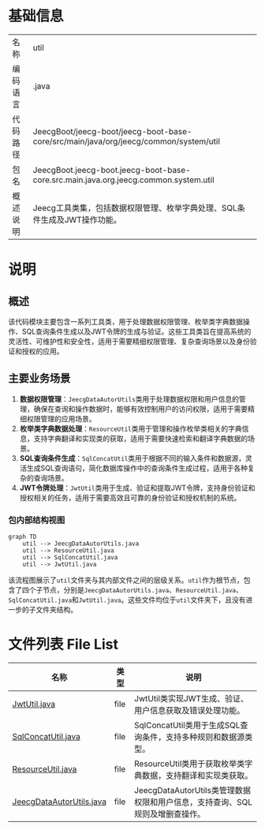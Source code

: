 # 基础信息

|      |      |
|------|------|
| 名称 | util |
| 编码语言 | .java |
| 代码路径 | JeecgBoot/jeecg-boot/jeecg-boot-base-core/src/main/java/org/jeecg/common/system/util |
| 包名 | JeecgBoot.jeecg-boot.jeecg-boot-base-core.src.main.java.org.jeecg.common.system.util |
| 概述说明 | Jeecg工具类集，包括数据权限管理、枚举字典处理、SQL条件生成及JWT操作功能。 |

# 说明

## 概述
该代码模块主要包含一系列工具类，用于处理数据权限管理、枚举类字典数据操作、SQL查询条件生成以及JWT令牌的生成与验证。这些工具类旨在提高系统的灵活性、可维护性和安全性，适用于需要精细权限管理、复杂查询场景以及身份验证和授权的应用。

## 主要业务场景
1. **数据权限管理**：`JeecgDataAutorUtils`类用于处理数据权限和用户信息的管理，确保在查询和操作数据时，能够有效控制用户的访问权限，适用于需要精细权限管理的应用场景。
2. **枚举类字典数据处理**：`ResourceUtil`类用于管理和操作枚举类相关的字典信息，支持字典翻译和实现类的获取，适用于需要快速检索和翻译字典数据的场景。
3. **SQL查询条件生成**：`SqlConcatUtil`类用于根据不同的输入条件和数据源，灵活生成SQL查询语句，简化数据库操作中的查询条件生成过程，适用于各种复杂的查询场景。
4. **JWT令牌处理**：`JwtUtil`类用于生成、验证和提取JWT令牌，支持身份验证和授权相关的任务，适用于需要高效且可靠的身份验证和授权机制的系统。


### 包内部结构视图

```mermaid
graph TD
    util --> JeecgDataAutorUtils.java
    util --> ResourceUtil.java
    util --> SqlConcatUtil.java
    util --> JwtUtil.java
```

该流程图展示了`util`文件夹与其内部文件之间的层级关系。`util`作为根节点，包含了四个子节点，分别是`JeecgDataAutorUtils.java`、`ResourceUtil.java`、`SqlConcatUtil.java`和`JwtUtil.java`。这些文件均位于`util`文件夹下，且没有进一步的子文件夹结构。

# 文件列表 File List

| 名称   | 类型  | 说明 |
|-------|------|-------------|
| [JwtUtil.java](JwtUtil.md) | file | JwtUtil类实现JWT生成、验证、用户信息获取及错误处理功能。 |
| [SqlConcatUtil.java](SqlConcatUtil.md) | file | SqlConcatUtil类用于生成SQL查询条件，支持多种规则和数据源类型。 |
| [ResourceUtil.java](ResourceUtil.md) | file | ResourceUtil类用于获取枚举类字典数据，支持翻译和实现类获取。 |
| [JeecgDataAutorUtils.java](JeecgDataAutorUtils.md) | file | JeecgDataAutorUtils类管理数据权限和用户信息，支持查询、SQL规则及增删查操作。 |


